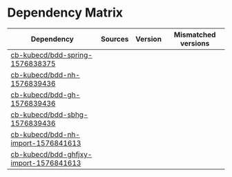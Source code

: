# Dependency Matrix

Dependency | Sources | Version | Mismatched versions
---------- | ------- | ------- | -------------------
[cb-kubecd/bdd-spring-1576838375](https://github.com/cb-kubecd/bdd-spring-1576838375.git) |  | []() | 
[cb-kubecd/bdd-nh-1576839436](https://github.com/cb-kubecd/bdd-nh-1576839436.git) |  | []() | 
[cb-kubecd/bdd-gh-1576839436](https://github.com/cb-kubecd/bdd-gh-1576839436.git) |  | []() | 
[cb-kubecd/bdd-sbhg-1576839436](https://github.com/cb-kubecd/bdd-sbhg-1576839436.git) |  | []() | 
[cb-kubecd/bdd-nh-import-1576841613](https://github.com/cb-kubecd/bdd-nh-import-1576841613.git) |  | []() | 
[cb-kubecd/bdd-ghfjxy-import-1576841613](https://github.com/cb-kubecd/bdd-ghfjxy-import-1576841613.git) |  | []() | 

